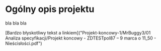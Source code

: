 # Ogólny opis projektu
bla bla bla  

[Bardzo błyskotliwy tekst a linkiem]("Projekt-koncowy-1/MrBuggy3/01 Analiza specyfikacji/Projekt koncowy - ZDTESTpol87 – 9 marca o 11_50 - Nieścisłości.pdf")
